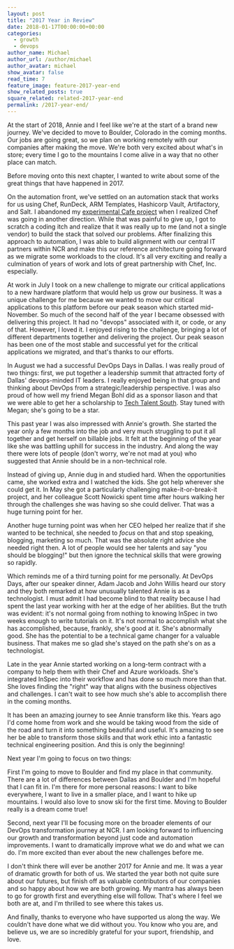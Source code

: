 ```yaml
---
layout: post
title: "2017 Year in Review"
date: 2018-01-17T00:00:00+00:00
categories:
  - growth
  - devops
author_name: Michael
author_url: /author/michael
author_avatar: michael
show_avatar: false
read_time: 7
feature_image: feature-2017-year-end
show_related_posts: true
square_related: related-2017-year-end
permalink: /2017-year-end/
---
```

At the start of 2018, Annie and I feel like we're at the start of a brand new journey. We've decided to move to Boulder, Colorado in the coming months. Our jobs are going great, so we plan on working remotely with our companies after making the move. We're both very excited about what's in store; every time I go to the mountains I come alive in a way that no other place can match.

Before moving onto this next chapter, I wanted to write about some of the great things that have happened in 2017.

On the automation front, we've settled on an automation stack that works for us using Chef, RunDeck, ARM Templates, Hashicorp Vault, Artifactory, and Salt. I abandoned my [experimental Cafe project](/introducing-cafe/) when I realized Chef was going in another direction. While that was painful to give up, I got to scratch a coding itch and realize that it was really up to me (and not a single vendor) to build the stack that solved our problems. After finalizing this approach to automation, I was able to build alignment with our central IT partners within NCR and make this our reference architecture going forward as we migrate some workloads to the cloud. It's all very exciting and really a culmination of years of work and lots of great partnership with Chef, Inc. especially.

At work in July I took on a new challenge to migrate our critical applications to a new hardware platform that would help us grow our business. It was a unique challenge for me because we wanted to move our critical applications to this platform before our peak season which started mid-November. So much of the second half of the year I became obsessed with delivering this project. It had no "devops" associated with it, or code, or any of that. However, I loved it. I enjoyed rising to the challenge, bringing a lot of different departments together and delivering the project. Our peak season has been one of the most stable and successful yet for the critical applications we migrated, and that's thanks to our efforts.

In August we had a successful DevOps Days in Dallas. I was really proud of two things: first, we put together a leadership summit that attracted forty of Dallas' devops-minded IT leaders. I really enjoyed being in that group and thinking about DevOps from a strategic/leadership perspective. I was also proud of how well my friend Megan Bohl did as a sponsor liason and that we were able to get her a scholarship to [Tech Talent South](https://www.techtalentsouth.com/). Stay tuned with Megan; she's going to be a star.

This past year I was also impressed with Annie's growth. She started the year only a few months into the job and very much struggling to put it all together and get herself on billable jobs. It felt at the beginning of the year like she was battling uphill for success in the industry. And along the way there were lots of people (don't worry, we're not mad at you) who suggested that Annie should be in a non-technical role.

Instead of giving up, Annie dug in and studied hard. When the opportunities came, she worked extra and I watched the kids. She got help wherever she could get it. In May she got a particularly challenging make-it-or-break-it project, and her colleague Scott Nowicki spent time after hours walking her through the challenges she was having so she could deliver. That was a huge turning point for her.

Another huge turning point was when her CEO helped her realize that if she wanted to be technical, she needed to _focus_ on that and stop speaking, blogging, marketing so much. That was the absolute right advice she needed right then. A lot of people would see her talents and say "you should be blogging!" but then ignore the technical skills that were growing so rapidly.

Which reminds me of a third turning point for me personally. At DevOps Days, after our speaker dinner, Adam Jacob and John Willis heard our story and they both remarked at how unusually talented Annie is as a technologist. I must admit I had become blind to that reality because I had spent the last year working with her at the edge of her abilities. But the truth was evident: it's not normal going from nothing to knowing InSpec in two weeks enough to write tutorials on it. It's not normal to accomplish what she has accomplished, because, frankly, she's good at it. She's abnormally good. She has the potential to be a technical game changer for a valuable business. That makes me so glad she's stayed on the path she's on as a technologist.

Late in the year Annie started working on a long-term contract with a company to help them with their Chef and Azure workloads. She's integrated InSpec into their workflow and has done so much more than that. She loves finding the "right" way that aligns with the business objectives and challenges. I can't wait to see how much she's able to accomplish there in the coming months.

It has been an amazing journey to see Annie transform like this. Years ago I'd come home from work and she would be taking wood from the side of the road and turn it into something beautiful and useful. It's amazing to see her be able to transform those skills and that work ethic into a fantastic technical engineering position. And this is only the beginning!

Next year I'm going to focus on two things:

First I'm going to move to Boulder and find my place in that community. There are a lot of differences between Dallas and Boulder and I'm hopeful that I can fit in. I'm there for more personal reasons: I want to bike everywhere, I want to live in a smaller place, and I want to hike up mountains. I would also love to snow ski for the first time. Moving to Boulder really is a dream come true!

Second, next year I'll be focusing more on the broader elements of our DevOps transformation journey at NCR. I am looking forward to influencing our growth and transformation beyond just code and automation improvements. I want to dramatically improve what we do and what we can do. I'm more excited than ever about the new challenges before me.

I don't think there will ever be another 2017 for Annie and me. It was a year of dramatic growth for both of us. We started the year both not quite sure about our futures, but finish off as valuable contributors of our companies and so happy about how we are both growing. My mantra has always been to go for growth first and everything else will follow. That's where I feel we both are at, and I'm thrilled to see where this takes us.

And finally, thanks to everyone who have supported us along the way. We couldn't have done what we did without you. You know who you are, and believe us, we are so incredibly grateful for your suport, friendship, and love.